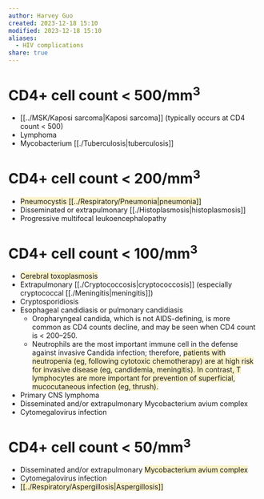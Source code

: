 ```yaml
---
author: Harvey Guo
created: 2023-12-18 15:10
modified: 2023-12-18 15:10
aliases:
  - HIV complications
share: true
---
```

# CD4+ cell count < 500/mm<sup>3</sup>
- [[../MSK/Kaposi sarcoma|Kaposi sarcoma]] (typically occurs at CD4 count < 500)
- Lymphoma
- Mycobacterium [[./Tuberculosis|tuberculosis]]
# CD4+ cell count < 200/mm<sup>3</sup>
- <span style="background:rgba(240, 200, 0, 0.2)">Pneumocystis [[../Respiratory/Pneumonia|pneumonia]]</span>
- Disseminated or extrapulmonary [[./Histoplasmosis|histoplasmosis]]
- Progressive multifocal leukoencephalopathy
# CD4+ cell count < 100/mm<sup>3</sup>
- <span style="background:rgba(240, 200, 0, 0.2)">Cerebral toxoplasmosis</span>
- Extrapulmonary [[./Cryptococcosis|cryptococcosis]] (especially cryptococcal [[./Meningitis|meningitis]])
- Cryptosporidiosis
- Esophageal candidiasis or pulmonary candidiasis
	- Oropharyngeal candida, which is not AIDS-defining, is more common as CD4 counts decline, and may be seen when CD4 count is < 200–250.
	- Neutrophils are the most important immune cell in the defense against invasive Candida infection; therefore, <span style="background:rgba(240, 200, 0, 0.2)">patients with neutropenia (eg, following cytotoxic chemotherapy) are at high risk for invasive disease (eg, candidemia, meningitis).  In contrast, T lymphocytes are more important for prevention of superficial, mucocutaneous infection (eg, thrush).</span>
- Primary CNS lymphoma
- Disseminated and/or extrapulmonary Mycobacterium avium complex
- Cytomegalovirus infection
# CD4+ cell count < 50/mm<sup>3</sup>
- Disseminated and/or extrapulmonary <span style="background:rgba(240, 200, 0, 0.2)">Mycobacterium avium complex</span>
- Cytomegalovirus infection
- <span style="background:rgba(240, 200, 0, 0.2)">[[../Respiratory/Aspergillosis|Aspergillosis]]</span>